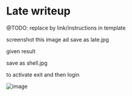<h1>Late writeup</h1>





@TODO: replace by link/instructions in template 














 screenshot this image ad save as late.jpg




 given result


save as shell.jpg























to activate exit
and then login




![image](https://user-images.githubusercontent.com/72143227/197809224-73e70250-9292-49dd-8712-93c5c748bbce.png)

